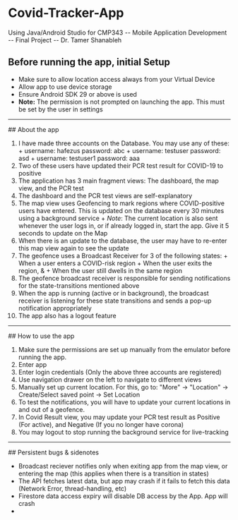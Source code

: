# Covid-Tracker-App
Using Java/Android Studio for CMP343 -- Mobile Application Development -- Final Project -- Dr. Tamer Shanableh 

## Before running the app, initial Setup

* Make sure to allow location access always from your Virtual Device
* Allow app to use device storage
* Ensure Android SDK 29 or above is used
* **Note:** The permission is not prompted on launching the app. This must be set by the user in settings
<hr>
## About the app

1. I have made three accounts on the Database. You may use any of these:
        + username: hafezus password: abc
        + username: testuser password: asd
        + username: testuser1 password: aaa
2. Two of these users have updated their PCR test result for COVID-19 to positive
3. The application has 3 main fragment views: The dashboard, the map view, and the PCR test
4. The dashboard and the PCR test views are self-explanatory
5. The map view uses Geofencing to mark regions where COVID-positive users have entered. This is updated on the database every 30 minutes using a background service
        + *Note*: The current location is also sent whenever the user logs in, or if already logged in, start the app. Give it 5 seconds to update on the Map
6. When there is an update to the database, the user may have to re-enter this map view again to see the update
7. The geofence uses a Broadcast Receiver for 3 of the following states: 
            + When a user enters a COVID-risk region
            + When the user exits the region, & 
            + When the user still dwells in the same region
8. The geofence broadcast receiver is responsible for sending notifications for the state-transitions mentioned above
9. When the app is running (active or in background), the broadcast receiver is listening for these state transitions and sends a pop-up notification appropriately
10. The app also has a logout feature

<hr>
## How to use the app

1. Make sure the permissions are set up manually from the emulator before running the app.
2. Enter app
3. Enter login credentials (Only the above three accounts are registered)
4. Use navigation drawer on the left to navigate to different views
5. Manually set up current location. For this, go to: "More" -> "Location" -> Create/Select saved point -> Set Location
6. To test the notifications, you will have to update your current locations in and out of a geofence.
7. In Covid Result view, you may update your PCR test result as Positive (For active), and Negative (If you no longer have corona)
8. You may logout to stop running the background service for live-tracking

<hr>
## Persistent bugs & sidenotes

+ Broadcast reciever notifies only when exiting app from the map view, or entering the map (this applies when there is a transition in states)
+ The API fetches latest data, but app may crash if it fails to fetch this data (Network Error, thread-handling, etc)
+ Firestore data access expiry will disable DB access by the App. App will crash
+ 
